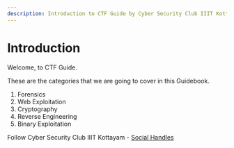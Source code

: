 ```yaml
---
description: Introduction to CTF Guide by Cyber Security Club IIIT Kottayam.
---
```


# Introduction

Welcome, to CTF Guide.

These are the categories that we are going to cover in this Guidebook.

1. Forensics
2. Web Exploitation
3. Cryptography
4. Reverse Engineering
5. Binary Exploitation

Follow Cyber Security Club IIIT Kottayam - [Social Handles](https://linktr.ee/csyclub\_iiitk)
